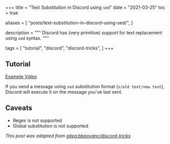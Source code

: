+++
title = "Text Substitution in Discord using `sed`"
date = "2021-03-25"
toc = true

aliases = [
  "posts/text-substitution-in-discord-using-sed/",
]

description = """
Discord has (very primitive) support for text replacement using `sed` syntax.
"""

tags = [
  "tutorial",
  "discord",
  "discord-tricks",
]
+++

## Tutorial

[Example Video](sed-text-replacement.mov)

If you send a message using `sed` substitution format (`s/old text/new text`),
Discord will execute it on the message you've last sent.

## Caveats

- Regex is not supported
- Global substitution is not supported

*This post was adapted from [gitea:bbaovanc/discord-tricks][1]*

[1]: https://git.bbaovanc.com/bbaovanc/discord-tricks

